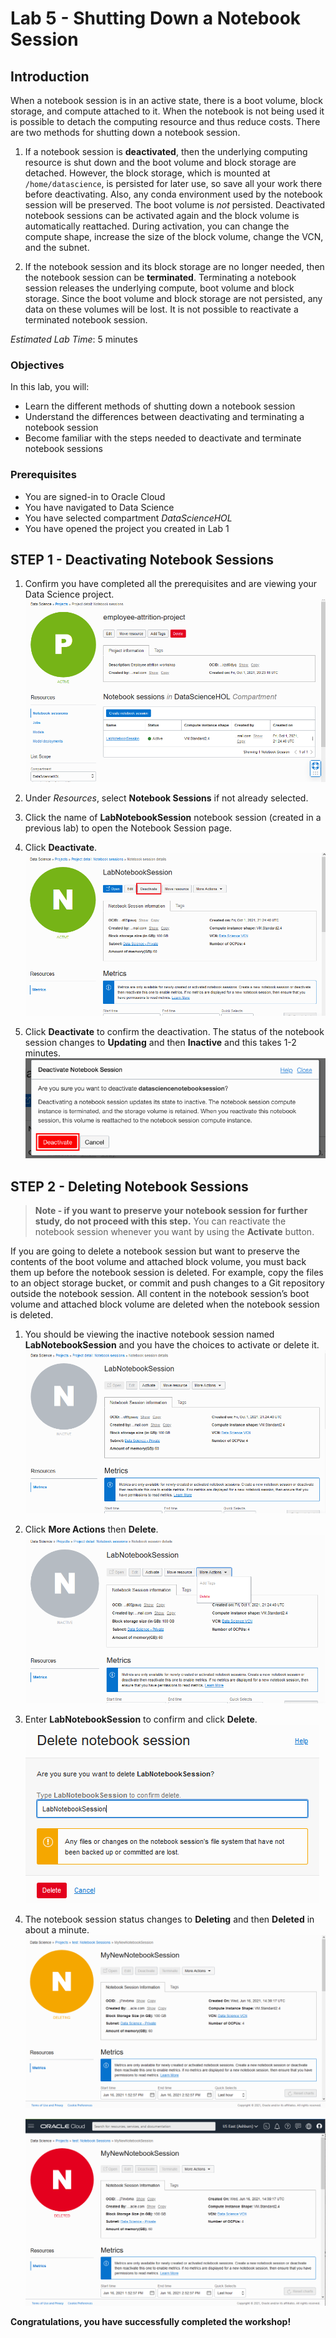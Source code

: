 # Lab 5 - Shutting Down a Notebook Session

## Introduction

When a notebook session is in an active state, there is a boot volume, block storage, and compute attached to it. When the notebook is not being used it is possible to detach the computing resource and thus reduce costs. There are two methods for shutting down a notebook session.

1. If a notebook session is **deactivated**, then the underlying computing resource is shut down and the boot volume and block storage are detached. However, the block storage, which is mounted at ``/home/datascience``, is persisted for later use, so save all your work there before deactivating. Also, any conda environment used by the notebook session will be preserved. The boot volume is *not* persisted. Deactivated notebook sessions can be activated again and the block volume is automatically reattached. During activation, you can change the compute shape, increase the size of the block volume, change the VCN, and the subnet.

1. If the notebook session and its block storage are no longer needed, then the notebook session can be **terminated**. Terminating a notebook session releases the underlying compute, boot volume and block storage. Since the boot volume and block storage are not persisted, any data on these volumes will be lost. It is not possible to reactivate a terminated notebook session.

*Estimated Lab Time*: 5 minutes

### Objectives
In this lab, you will:
* Learn the different methods of shutting down a notebook session
* Understand the differences between deactivating and terminating a notebook session
* Become familiar with the steps needed to deactivate and terminate notebook sessions

### Prerequisites
* You are signed-in to Oracle Cloud
* You have navigated to Data Science
* You have selected compartment *DataScienceHOL*
* You have opened the project you created in Lab 1

## STEP 1 - Deactivating Notebook Sessions
1. Confirm you have completed all the prerequisites and are viewing your Data Science project.
    ![](images/ds-project.png)

1. Under *Resources*, select **Notebook Sessions** if not already selected.

1. Click the name of **LabNotebookSession** notebook session (created in a previous lab) to open the Notebook Session page.

1. Click **Deactivate**.
    ![](images/deactivate.png)

1. Click **Deactivate** to confirm the deactivation. The status of the notebook session changes to **Updating** and then **Inactive** and this takes 1-2 minutes.
    ![](images/deactivate2.png)

## STEP 2 - Deleting Notebook Sessions
> **Note - if you want to preserve your notebook session for further study, do not proceed with this step.** You can reactivate the notebook session whenever you want by using the **Activate** button.

If you are going to delete a notebook session but want to preserve the contents of the boot volume and attached block volume, you must back them up before the notebook session is deleted. For example, copy the files to an object storage bucket, or commit and push changes to a Git repository outside the notebook session. All content in the notebook session’s boot volume and attached block volume are deleted when the notebook session is deleted.

1. You should be viewing the inactive notebook session named **LabNotebookSession** and you have the choices to activate or delete it.
    ![](images/ns-inactive.png)

1. Click **More Actions** then **Delete**.
    ![](images/ns-delete.png)

1. Enter **LabNotebookSession** to confirm and click **Delete**.
    ![](images/ns-delete2.png)

1. The notebook session status changes to **Deleting** and then **Deleted** in about a minute.
    ![](images/deleting.png)

    ![](images/deleted.png)


**Congratulations, you have successfully completed the workshop!**
